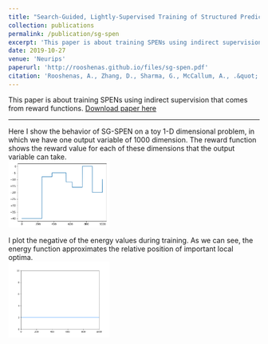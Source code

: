 ```yaml
---
title: "Search-Guided, Lightly-Supervised Training of Structured Prediction Energy Networks"
collection: publications
permalink: /publication/sg-spen
excerpt: 'This paper is about training SPENs using indirect supervision that comes from reward functions. <br> <img style="width:40%; height:auto;" src="/images/sg-spen.png">'
date: 2019-10-27
venue: 'Neurips'
paperurl: 'http://rooshenas.github.io/files/sg-spen.pdf'
citation: 'Rooshenas, A., Zhang, D., Sharma, G., McCallum, A., .&quot; <i>Neurips 2019 1</i>'
---
```

This paper is about training SPENs using indirect supervision that comes from reward functions.
[Download paper here](http://academicpages.github.io/files/paper1.pdf)


--- 
Here I show the behavior of SG-SPEN on a toy 1-D dimensional problem, in which we have one output variable of 1000 dimension.
The reward function shows the reward value for each of these dimensions that the output variable can take.
<br> <img style="width:40%; height:auto;" src="/images/reward.png">

I plot the negative of the energy values during training. As we can see, the energy function approximates the relative position of important local optima. 
<br> <img style="width:40%; height:auto;" src="/images/energy.gif">
